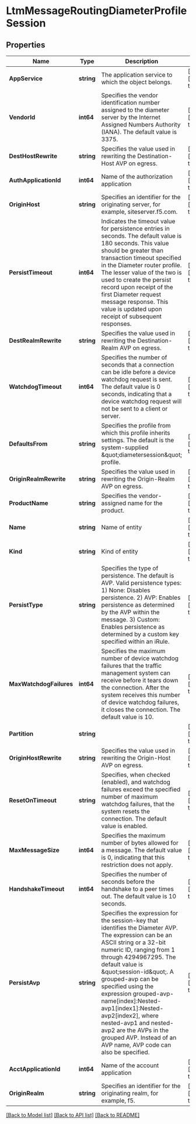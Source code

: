 # LtmMessageRoutingDiameterProfileSession

## Properties
Name | Type | Description | Notes
------------ | ------------- | ------------- | -------------
**AppService** | **string** | The application service to which the object belongs. | [optional] [default to null]
**VendorId** | **int64** | Specifies the vendor identification number assigned to the diameter server by the Internet Assigned Numbers Authority (IANA). The default value is 3375. | [optional] [default to null]
**DestHostRewrite** | **string** | Specifies the value used in rewriting the Destination-Host AVP on egress. | [optional] [default to null]
**AuthApplicationId** | **int64** | Name of the authorization application | [optional] [default to null]
**OriginHost** | **string** | Specifies an identifier for the originating server, for example, siteserver.f5.com. | [optional] [default to null]
**PersistTimeout** | **int64** | Indicates the timeout value for persistence entries in seconds. The default value is 180 seconds. This value should be greater than transaction timeout specified in the Diameter router profile. The lesser value of the two is used to create the persist record upon receipt of the first Diameter request message response. This value is updated upon receipt of subsequent responses. | [optional] [default to 180]
**DestRealmRewrite** | **string** | Specifies the value used in rewriting the Destination-Realm AVP on egress. | [optional] [default to null]
**WatchdogTimeout** | **int64** | Specifies the number of seconds that a connection can be idle before a device watchdog request is sent. The default value is 0 seconds, indicating that a device watchdog request will not be sent to a client or server. | [optional] [default to null]
**DefaultsFrom** | **string** | Specifies the profile from which this profile inherits settings. The default is the system-supplied \&quot;diametersession\&quot; profile. | [optional] [default to null]
**OriginRealmRewrite** | **string** | Specifies the value used in rewriting the Origin-Realm AVP on egress. | [optional] [default to null]
**ProductName** | **string** | Specifies the vendor-assigned name for the product. | [optional] [default to null]
**Name** | **string** | Name of entity | [optional] [default to null]
**Kind** | **string** | Kind of entity | [optional] [default to null]
**PersistType** | **string** | Specifies the type of persistence. The default is AVP.  Valid persistence types:  1) None: Disables persistence.  2) AVP: Enables persistence as determined by the AVP within the message.  3) Custom: Enables persistence as determined by a custom key specified within an iRule. | [optional] [default to null]
**MaxWatchdogFailures** | **int64** | Specifies the maximum number of device watchdog failures that the traffic management system can receive before it tears down the connection. After the system receives this number of device watchdog failures, it closes the connection. The default value is 10. | [optional] [default to 10]
**Partition** | **string** |  | [optional] [default to null]
**OriginHostRewrite** | **string** | Specifies the value used in rewriting the Origin-Host AVP on egress. | [optional] [default to null]
**ResetOnTimeout** | **string** | Specifies, when checked (enabled), and watchdog failures exceed the specified number of maximum watchdog failures, that the system resets the connection. The default value is enabled. | [optional] [default to null]
**MaxMessageSize** | **int64** | Specifies the maximum number of bytes allowed for a message. The default value is 0, indicating that this restriction does not apply. | [optional] [default to null]
**HandshakeTimeout** | **int64** | Specifies the number of seconds before the handshake to a peer times out. The default value is 10 seconds. | [optional] [default to 10]
**PersistAvp** | **string** | Specifies the expression for the session-key that identifies the Diameter AVP. The expression can be an ASCII string or a 32-bit numeric ID, ranging from 1 through 4294967295. The default value is \&quot;session-id\&quot;. A grouped-avp can be specified using the expression grouped-avp-name[index]:Nested-avp1[index1]:Nested-avp2[index2], where nested-avp1 and nested-avp2 are the AVPs in the grouped AVP. Instead of an AVP name, AVP code can also be specified. | [optional] [default to null]
**AcctApplicationId** | **int64** | Name of the account application | [optional] [default to null]
**OriginRealm** | **string** | Specifies an identifier for the originating realm, for example, f5. | [optional] [default to null]

[[Back to Model list]](../README.md#documentation-for-models) [[Back to API list]](../README.md#documentation-for-api-endpoints) [[Back to README]](../README.md)


